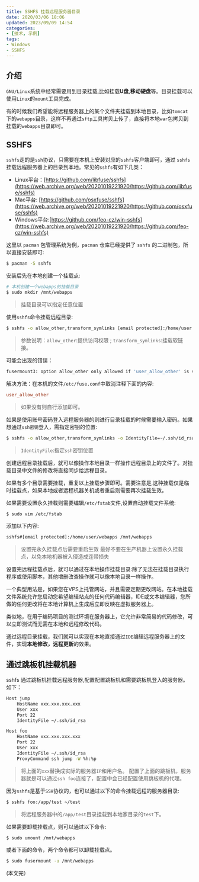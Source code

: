 ```yaml
---
title: SSHFS 挂载远程服务器目录
date: 2020/03/06 18:06
updated: 2023/09/09 14:54
categories:
- [技术, 示例]
tags:
- Windows
- SSHFS
---
```


##  介绍

`GNU/Linux`系统中经常需要用到目录挂载,比如挂载**U盘**,**移动硬盘**等。目录挂载可以使用`Linux`的`mount`工具完成。

有的时候我们希望能将远程服务器上的某个文件夹挂载到本地目录，比如`tomcat`下的`webapps`目录，这样不再通过`sftp`工具拷贝上传了，直接将本地`war`包拷贝到挂载的`webapps`目录即可。



## SSHFS

`sshfs`走的是`ssh`协议，只需要在本机上安装对应的`sshfs`客户端即可，通过 `sshfs` 挂载远程服务器上的目录到本地。常见的`sshfs`有如下几类：

- Linux平台：[https://github.com/libfuse/sshfs](https://web.archive.org/web/20201019221920/https://github.com/libfuse/sshfs)
- Mac平台: [https://github.com/osxfuse/sshfs](https://web.archive.org/web/20201019221920/https://github.com/osxfuse/sshfs)
- Windows平台:[https://github.com/feo-cz/win-sshfs](https://web.archive.org/web/20201019221920/https://github.com/feo-cz/win-sshfs)

这里以 `pacman` 包管理系统为例，`pacman` 仓库已经提供了 `sshfs` 的二进制包，所以直接安装即可:

```bash
$ pacman -S sshfs
```

安装后先在本地创建一个挂载点:

```bash
# 本机创建一个webapps的挂载目录
$ sudo mkdir /mnt/webapps 
```

> 挂载目录可以指定任意位置



使用`sshfs`命令挂载远程目录:

```bash
$ sshfs -o allow_other,transform_symlinks [email protected]:/home/user /etc/letsencrypt
```

> 参数说明：`allow_other`:提供访问权限 ; `transform_symlinks`:挂载软链接。



可能会出现的错误：

```bash
fusermount3: option allow_other only allowed if 'user_allow_other' is set in /etc/fuse.conf
```

解决方法：在本机的文件`/etc/fuse.conf`中取消注释下面的内容:

```ini
user_allow_other
```

> 如果没有则自行添加即可。



如果是使用账号密码登入远程服务器的则进行目录挂载的时候需要输入密码。如果想通过`ssh密钥`登入，需指定密钥的位置:

```bash
$ sshfs -o allow_other,transform_symlinks -o IdentityFile=~/.ssh/id_rsa [email protected]:/home/user/webapps /mnt/webapps
```

> `IdentityFile`:指定`ssh`密钥位置



创建远程目录挂载后，就可以像操作本地目录一样操作远程目录上的文件了。对挂载目录中文件的修改将直接同步给远程目录。

如果有多个目录需要挂载，重复以上挂载步骤即可。需要注意是,这种挂载仅是临时挂载点，如果本地或者远程机器关机或者重启则需要再次挂载生效。

如果需要设置永久挂载则需要编辑`/etc/fstab`文件,设置自动挂载文件系统:

```bash
$ sudo vim /etc/fstab
```

添加以下内容:

```bash
sshfs#[email protected]:/home/user/webapps /mnt/webapps
```

> 设置完永久挂载点后需要重启生效 最好不要在生产机器上设置永久挂载点，以免本地机器被入侵造成连带损失



设置完远程挂载点后，就可以通过在本地操作挂载目录:除了无法在挂载目录执行程序或使用脚本，其他增删改查操作就可以像本地目录一样操作。

一个典型用法是，如果您在VPS上托管网站，并且需要定期更改网站。在本地挂载文件系统允许您启动您希望编辑站点的任何代码编辑器，IDE或文本编辑器，您所做的任何更改将在本地计算机上生成后立即反映在虚拟服务器上。

类似地，在用于编码项目的测试环境在服务器上，它允许非常简易的代码修改，可以立即测试而无需在本地和远程修改代码。

通过远程目录挂载，我们就可以实现在本地直接通过`IDE`编辑远程服务器上的文件，实现**本地修改，远程更新**的效果。



## 通过跳板机挂载机器

sshfs 通过跳板机挂载远程服务器,配置配置跳板机和需要跳板机登入的服务器。如下：

```bash
Host jump
    HostName xxx.xxx.xxx.xxx
    User xxx
    Port 22
    IdentityFile ~/.ssh/id_rsa

Host foo
    HostName xxx.xxx.xxx.xxx
    Port 22
    User xxx
    IdentityFile ~/.ssh/id_rsa
    ProxyCommand ssh jump -W %h:%p
```

> 将上面的`xxx`替换成实际的服务器`IP`和用户名。 配置了上面的跳板机，服务器就是可以通过`ssh foo`连接了，配置中会已经配置使用跳板机的代理。



因为`sshfs`是基于`SSH`协议的，也可以通过以下的命令挂载远程的服务器目录:

```bash
$ sshfs foo:/app/test ~/test
```

> 将远程服务器中的`/app/test`目录挂载到本地家目录的`test`下。



如果需要卸载挂载点，则可以通过以下命令:

```bash
$ sudo umount /mnt/webapps
```

或者下面的命令，两个命令都可以卸载挂载点。

```bash
$ sudo fusermount -u /mnt/webapps
```

(本文完）
